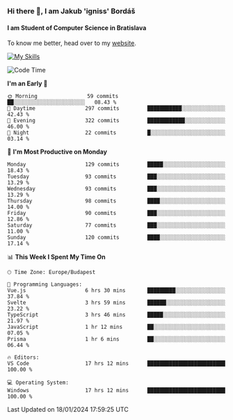 ### Hi there 👋, I am Jakub 'igniss' Bordáš

#### I am Student of Computer Science in Bratislava
To know me better, head over to my [website](https://bordas.sk).

[![My Skills](https://skillicons.dev/icons?i=js,html,css,figma,svelte,java,kotlin,python,postgresql,typescript,nest,nodejs)](https://bordas.sk)


<!--START_SECTION:waka-->
![Code Time](http://img.shields.io/badge/Code%20Time-1%2C362%20hrs%209%20mins-blue)

**I'm an Early 🐤** 

```text
🌞 Morning                59 commits          ██░░░░░░░░░░░░░░░░░░░░░░░   08.43 % 
🌆 Daytime                297 commits         ███████████░░░░░░░░░░░░░░   42.43 % 
🌃 Evening                322 commits         ████████████░░░░░░░░░░░░░   46.00 % 
🌙 Night                  22 commits          █░░░░░░░░░░░░░░░░░░░░░░░░   03.14 % 
```
📅 **I'm Most Productive on Monday** 

```text
Monday                   129 commits         █████░░░░░░░░░░░░░░░░░░░░   18.43 % 
Tuesday                  93 commits          ███░░░░░░░░░░░░░░░░░░░░░░   13.29 % 
Wednesday                93 commits          ███░░░░░░░░░░░░░░░░░░░░░░   13.29 % 
Thursday                 98 commits          ████░░░░░░░░░░░░░░░░░░░░░   14.00 % 
Friday                   90 commits          ███░░░░░░░░░░░░░░░░░░░░░░   12.86 % 
Saturday                 77 commits          ███░░░░░░░░░░░░░░░░░░░░░░   11.00 % 
Sunday                   120 commits         ████░░░░░░░░░░░░░░░░░░░░░   17.14 % 
```


📊 **This Week I Spent My Time On** 

```text
🕑︎ Time Zone: Europe/Budapest

💬 Programming Languages: 
Vue.js                   6 hrs 30 mins       █████████░░░░░░░░░░░░░░░░   37.84 % 
Svelte                   3 hrs 59 mins       ██████░░░░░░░░░░░░░░░░░░░   23.22 % 
TypeScript               3 hrs 46 mins       █████░░░░░░░░░░░░░░░░░░░░   21.97 % 
JavaScript               1 hr 12 mins        ██░░░░░░░░░░░░░░░░░░░░░░░   07.05 % 
Prisma                   1 hr 6 mins         ██░░░░░░░░░░░░░░░░░░░░░░░   06.44 % 

🔥 Editors: 
VS Code                  17 hrs 12 mins      █████████████████████████   100.00 % 

💻 Operating System: 
Windows                  17 hrs 12 mins      █████████████████████████   100.00 % 
```


 Last Updated on 18/01/2024 17:59:25 UTC
<!--END_SECTION:waka-->

